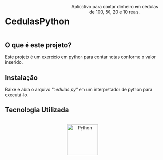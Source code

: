<div style="display: flex;" align="center"><br>
<h1>CedulasPython</h1>
Aplicativo para contar dinheiro em cédulas de 100, 50, 20 e 10 reais.
</div>



## O que é este projeto?
Este projeto é um exercício em python para contar notas conforme o valor inserido.

## Instalação
Baixe e abra o arquivo _"cedulas.py"_ em um interpretador de python para executá-lo.

## Tecnologia Utilizada
<div style="display: inline_block" align="center"><br>
  <center><img align="center" alt="Python" height="100" width="100" src="https://user-images.githubusercontent.com/121250213/233273890-e16f59f2-2305-4710-a9f1-fb90a59e8591.png ">
  </center>
</div>



